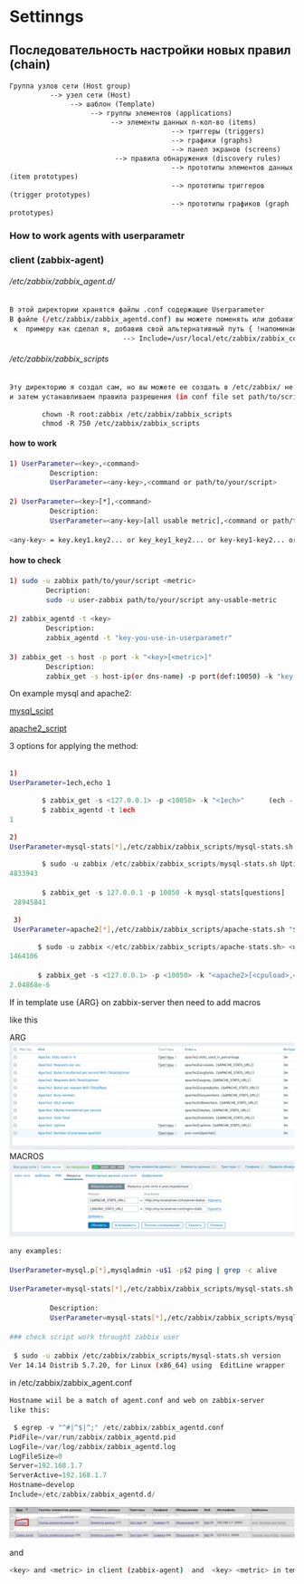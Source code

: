 # Settinngs
## Последовательность настройки новых правил  (chain)
```
Группа узлов сети (Host group)
          --> узел сети (Host)
               --> шаблон (Template)
                    --> группы элементов (applications)
                         --> элементы данных n-кол-во (items)
                                        --> триггеры (triggers)
                                        --> графики (graphs)
                                        --> панел экранов (screens)
                          --> правила обнаружения (discovery rules)
                                        --> прототипы элементов данных (item prototypes)
                                        --> прототипы триггеров (trigger prototypes)
                                        --> прототипы графиков (graph prototypes)
```                                        


### How to work agents with userparametr

### client (zabbix-agent)
###### /etc/zabbix/zabbix_agent.d/
```sh
В этой директории хранятся файлы .conf содержащие Userparameter
В файле (/etc/zabbix/zabbix_agentd.conf) вы можете поменять или добавить путь к .conf файлам
 к  примеру как сделал я, добавив свой альтернативный путь { !напоминаю это делать не обязательно}
                            --> Include=/usr/local/etc/zabbix/zabbix_conf/
```
###### /etc/zabbix/zabbix_scripts
```sh
Эту директорию я создал сам, но вы можете ее создать в /etc/zabbix/ не обязательно идити по моему пути
и затем устанавливаем правила разрешения (in conf file set path/to/script, see top)
```
```nginx
		chown -R root:zabbix /etc/zabbix/zabbix_scripts
		chmod -R 750 /etc/zabbix/zabbix_scripts
```
#### how to work
```sh
1) UserParameter=<key>,<command>
          Description:
          UserParameter=<any-key>,<command or path/to/your/script>

2) UserParameter=<key>[*],<command>
          Description:
          UserParameter=<any-key>[all usable metric],<command or path/to/your/script>

<any-key> = key.key1.key2... or key_key1_key2... or key-key1-key2... or key.key1-key2_key3... or ....
```
#### how to check
 ```sh
1) sudo -u zabbix path/to/your/script <metric>
          Decription:
          sudo -u user-zabbix path/to/your/script any-usable-metric
          
 2) zabbix_agentd -t <key>
          Description:
          zabbix_agentd -t "key-you-use-in-userparametr"
 
 3) zabbix_get -s host -p port -k "<key>[<metric>]"
          Description:
          zabbix_get -s host-ip(or dns-name) -p port(def:10050) -k "key-you-use-in-userparametr[metic-arguments]"
```

On example mysql and apache2:

[mysql_scipt](http://wiki.enchtex.info/howto/zabbix/advanced_mysql_monitoring)

[apache2_script](http://wiki.enchtex.info/howto/zabbix/zabbix_apache_monitoring)

3 options for applying the method:
```sh

1)
UserParameter=1ech,echo 1
```
```python
 		$ zabbix_get -s <127.0.0.1> -p <10050> -k "<1ech>"      (ech - it a key)
		$ zabbix_agentd -t 1ech
1                                          
```
```sh
2)
UserParameter=mysql-stats[*],/etc/zabbix/zabbix_scripts/mysql-stats.sh "$1" Andrey 123456
```
```python
  		$ sudo -u zabbix /etc/zabbix/zabbix_scripts/mysql-stats.sh Uptime                 (Uptime - it a metric)
4833943 
 
  		$ zabbix_get -s 127.0.0.1 -p 10050 -k mysql-stats[questions]
 28945841
```
 
```sh 
 3)
 UserParameter=apache2[*],/etc/zabbix/zabbix_scripts/apache-stats.sh "$1" "$2"
 ```
 ```python
  		$ sudo -u zabbix </etc/zabbix/zabbix_scripts/apache-stats.sh> <uptime> <http://my-localserver.com/server-status>
 1464106

  		$ zabbix_get -s <127.0.0.1> -p <10050> -k "<apache2>[<cpuload>,<http://my-localserver.com/server-status>]"
 2.04868e-6
```
If in template use {ARG} on zabbix-server then need to add macros

like this

ARG
![ARG](https://github.com/sanekmihailow/My_guide_instructions/blob/master/images/zabbix_arg.png)
MACROS
![MACROS](https://github.com/sanekmihailow/My_guide_instructions/blob/master/images/zabbix_macros.png)
```sh
any examples:

UserParameter=mysql.p[*],mysqladmin -u$1 -p$2 ping | grep -c alive

UserParameter=mysql-stats[*],/etc/zabbix/zabbix_scripts/mysql-stats.sh "$1" Andrey 123456 

          Description:
          UserParameter=mysql-stats[*],/etc/zabbix/zabbix_scripts/mysql-stats.sh "argument_in_your_script" "user_for_DB_your_mysq_DB" "password_for_user_mysql_DB" (without quotes)

### check script work throught zabbix user

 $ sudo -u zabbix /etc/zabbix/zabbix_scripts/mysql-stats.sh version
Ver 14.14 Distrib 5.7.20, for Linux (x86_64) using  EditLine wrapper
```

in /etc/zabbix/zabbix_agent.conf
```sh
Hostname wiil be a match of agent.conf and web on zabbix-server
like this:
```
```python
 $ egrep -v "^#|^$|^;" /etc/zabbix/zabbix_agentd.conf
PidFile=/var/run/zabbix/zabbix_agentd.pid
LogFile=/var/log/zabbix/zabbix_agentd.log
LogFileSize=0
Server=192.168.1.7
ServerActive=192.168.1.7
Hostname=develop
Include=/etc/zabbix/zabbix_agentd.d/
```
![](https://github.com/sanekmihailow/My_guide_instructions/blob/master/images/zabbix_host.png)

and
```sh 
<key> and <metric> in client (zabbix-agent)  and  <key> <metric> in template ( zabbix-server(web) ) must match
```

